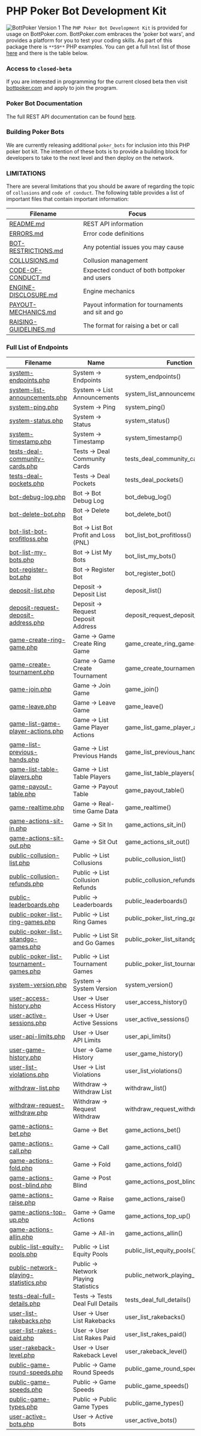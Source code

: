 # PHP Poker Bot Development Kit
![BottPoker Version 1](https://i.imgur.com/iHC63YY.png)
The `PHP Poker Bot Development Kit` is provided for usage on BottPoker.com. BottPoker.com embraces the 'poker bot wars', and provides a platform for you to test your coding skills. As part of this package there is `**59**` PHP examples. You can get a full `html` list of those [here](./examples/index.html) and there is the table below.

### Access to `closed-beta`
If you are interested in programming for the current closed beta then visit [bottpoker.com](https://bottpoker.com/) and apply to join the program.

### Poker Bot Documentation
The full REST API documentation can be found [here](https://github.com/bottpoker/API-Version-1).

### Building Poker Bots
We are currently releasing additional `poker_bots` for inclusion into this PHP poker bot kit. The intention of these bots is to provide a building block for developers to take to the next level and then deploy on the network.

### LIMITATIONS
There are several limitations that you should be aware of regarding the topic of `collusions` and `code of conduct`. The following table provides a list of important files that contain important information:

Filename | Focus
------------ | ------------
[README.md](https://github.com/bottpoker/API-Version-1/blob/master/README.md) | REST API information
[ERRORS.md](https://github.com/bottpoker/API-Version-1/blob/master/ERRORS.md) | Error code definitions
[BOT-RESTRICTIONS.md](https://github.com/bottpoker/API-Version-1/blob/master/BOT-RESTRICTIONS.md) | Any potential issues you may cause
[COLLUSIONS.md](https://github.com/bottpoker/API-Version-1/blob/master/COLLUSIONS.md) | Collusion management
[CODE-OF-CONDUCT.md](https://github.com/bottpoker/API-Version-1/blob/master/CODE-OF-CONDUCT.md) | Expected conduct of both bottpoker and users
[ENGINE-DISCLOSURE.md](https://github.com/bottpoker/API-Version-1/blob/master/ENGINE-DISCLOSURE.md) | Engine mechanics
[PAYOUT-MECHANICS.md](https://github.com/bottpoker/API-Version-1/blob/master/PAYOUT-MECHANICS.md) | Payout information for tournaments and sit and go
[RAISING-GUIDELINES.md](https://github.com/bottpoker/API-Version-1/blob/master/RAISING-GUIDELINES.md) | The format for raising a bet or call

### Full List of Endpoints

Filename | Name | Function | Parameters | Size
------------ | ------------ | ------------ | ------------ | ------------
[system-endpoints.php](./examples/system-endpoints.php) | System -> Endpoints | system_endpoints() | 0 | 1.1kb
[system-list-announcements.php](./examples/system-list-announcements.php) | System -> List Announcements | system_list_announcements() | 2 | 1.14kb
[system-ping.php](./examples/system-ping.php) | System -> Ping | system_ping() | 0 | 1.04kb
[system-status.php](./examples/system-status.php) | System -> Status | system_status() | 0 | 1.06kb
[system-timestamp.php](./examples/system-timestamp.php) | System -> Timestamp | system_timestamp() | 0 | 1.09kb
[tests-deal-community-cards.php](./examples/tests-deal-community-cards.php) | Tests -> Deal Community Cards | tests_deal_community_cards() | 2 | 1.39kb
[tests-deal-pockets.php](./examples/tests-deal-pockets.php) | Tests -> Deal Pockets | tests_deal_pockets() | 2 | 1.23kb
[bot-debug-log.php](./examples/bot-debug-log.php) | Bot -> Bot Debug Log | bot_debug_log() | 1 | 1.24kb
[bot-delete-bot.php](./examples/bot-delete-bot.php) | Bot -> Delete Bot | bot_delete_bot() | 1 | 1.05kb
[bot-list-bot-profitloss.php](./examples/bot-list-bot-profitloss.php) | Bot -> List Bot Profit and Loss (PNL) | bot_list_bot_profitloss() | 2 | 1.2kb
[bot-list-my-bots.php](./examples/bot-list-my-bots.php) | Bot -> List My Bots | bot_list_my_bots() | 2 | 1.19kb
[bot-register-bot.php](./examples/bot-register-bot.php) | Bot -> Register Bot | bot_register_bot() | 1 | 1.94kb
[deposit-list.php](./examples/deposit-list.php) | Deposit -> Deposit List | deposit_list() | 2 | 1.1kb
[deposit-request-deposit-address.php](./examples/deposit-request-deposit-address.php) | Deposit -> Request Deposit Address | deposit_request_deposit_address() | 1 | 1.3kb
[game-create-ring-game.php](./examples/game-create-ring-game.php) | Game -> Game Create Ring Game | game_create_ring_game() | 1 | 1.18kb
[game-create-tournament.php](./examples/game-create-tournament.php) | Game -> Game Create Tournament | game_create_tournament() | 8 | 1.36kb
[game-join.php](./examples/game-join.php) | Game -> Join Game | game_join() | 2 | 2.01kb
[game-leave.php](./examples/game-leave.php) | Game -> Leave Game | game_leave() | 2 | 1.43kb
[game-list-game-player-actions.php](./examples/game-list-game-player-actions.php) | Game -> List Game Player Actions | game_list_game_player_actions() | 0 | 1.27kb
[game-list-previous-hands.php](./examples/game-list-previous-hands.php) | Game -> List Previous Hands | game_list_previous_hands() | 3 | 1.19kb
[game-list-table-players.php](./examples/game-list-table-players.php) | Game -> List Table Players | game_list_table_players() | 1 | 1.18kb
[game-payout-table.php](./examples/game-payout-table.php) | Game -> Payout Table | game_payout_table() | 1 | 1.13kb
[game-realtime.php](./examples/game-realtime.php) | Game -> Real-time Game Data | game_realtime() | 1 | 1.3kb
[game-actions-sit-in.php](./examples/game-actions-sit-in.php) | Game -> Sit In | game_actions_sit_in() | 1 | 1.19kb
[game-actions-sit-out.php](./examples/game-actions-sit-out.php) | Game -> Sit Out | game_actions_sit_out() | 1 | 1.24kb
[public-collusion-list.php](./examples/public-collusion-list.php) | Public -> List Collusions | public_collusion_list() | 2 | 1.22kb
[public-collusion-refunds.php](./examples/public-collusion-refunds.php) | Public -> List Collusion Refunds | public_collusion_refunds() | 2 | 1.22kb
[public-leaderboards.php](./examples/public-leaderboards.php) | Public -> Leaderboards | public_leaderboards() | 3 | 1.19kb
[public-poker-list-ring-games.php](./examples/public-poker-list-ring-games.php) | Public -> List Ring Games | public_poker_list_ring_games() | 2 | 1.19kb
[public-poker-list-sitandgo-games.php](./examples/public-poker-list-sitandgo-games.php) | Public -> List Sit and Go Games | public_poker_list_sitandgo_games() | 2 | 1.22kb
[public-poker-list-tournament-games.php](./examples/public-poker-list-tournament-games.php) | Public -> List Tournament Games | public_poker_list_tournament_games() | 2 | 1.24kb
[system-version.php](./examples/system-version.php) | System -> System Version | system_version() | 0 | 1.08kb
[user-access-history.php](./examples/user-access-history.php) | User -> User Access History | user_access_history() | 0 | 1.13kb
[user-active-sessions.php](./examples/user-active-sessions.php) | User -> User Active Sessions | user_active_sessions() | 2 | 1.14kb
[user-api-limits.php](./examples/user-api-limits.php) | User -> User API Limits | user_api_limits() | 0 | 1.07kb
[user-game-history.php](./examples/user-game-history.php) | User -> Game History | user_game_history() | 3 | 1.19kb
[user-list-violations.php](./examples/user-list-violations.php) | User -> List Violations | user_list_violations() | 2 | 1.22kb
[withdraw-list.php](./examples/withdraw-list.php) | Withdraw -> Withdraw List | withdraw_list() | 2 | 1.12kb
[withdraw-request-withdraw.php](./examples/withdraw-request-withdraw.php) | Withdraw -> Request Withdraw | withdraw_request_withdraw() | 3 | 1.3kb
[game-actions-bet.php](./examples/game-actions-bet.php) | Game -> Bet | game_actions_bet() | 3 | 1.09kb
[game-actions-call.php](./examples/game-actions-call.php) | Game -> Call | game_actions_call() | 2 | 1.12kb
[game-actions-fold.php](./examples/game-actions-fold.php) | Game -> Fold | game_actions_fold() | 2 | 1.18kb
[game-actions-post-blind.php](./examples/game-actions-post-blind.php) | Game -> Post Blind | game_actions_post_blind() | 2 | 1.31kb
[game-actions-raise.php](./examples/game-actions-raise.php) | Game -> Raise | game_actions_raise() | 3 | 1.27kb
[game-actions-top-up.php](./examples/game-actions-top-up.php) | Game -> Game Actions | game_actions_top_up() | 2 | 1.17kb
[game-actions-allin.php](./examples/game-actions-allin.php) | Game -> All-in | game_actions_allin() | 2 | 1.18kb
[public-list-equity-pools.php](./examples/public-list-equity-pools.php) | Public -> List Equity Pools | public_list_equity_pools() | 0 | 1.11kb
[public-network-playing-statistics.php](./examples/public-network-playing-statistics.php) | Public -> Network Playing Statistics | public_network_playing_statistics() | 0 | 1.23kb
[tests-deal-full-details.php](./examples/tests-deal-full-details.php) | Tests -> Tests Deal Full Details | tests_deal_full_details() | 1 | 1.21kb
[user-list-rakebacks.php](./examples/user-list-rakebacks.php) | User -> User List Rakebacks | user_list_rakebacks() | 3 | 1.18kb
[user-list-rakes-paid.php](./examples/user-list-rakes-paid.php) | User -> User List Rakes Paid | user_list_rakes_paid() | 2 | 1.12kb
[user-rakeback-level.php](./examples/user-rakeback-level.php) | User -> User Rakeback Level | user_rakeback_level() | 0 | 1.15kb
[public-game-round-speeds.php](./examples/public-game-round-speeds.php) | Public -> Game Round Speeds | public_game_round_speeds() | 1 | 1.17kb
[public-game-speeds.php](./examples/public-game-speeds.php) | Public -> Game Speeds | public_game_speeds() | 0 | 1.09kb
[public-game-types.php](./examples/public-game-types.php) | Public -> Public Game Types | public_game_types() | 0 | 1.08kb
[user-active-bots.php](./examples/user-active-bots.php) | User -> Active Bots | user_active_bots() | 1 | 1.14kb
